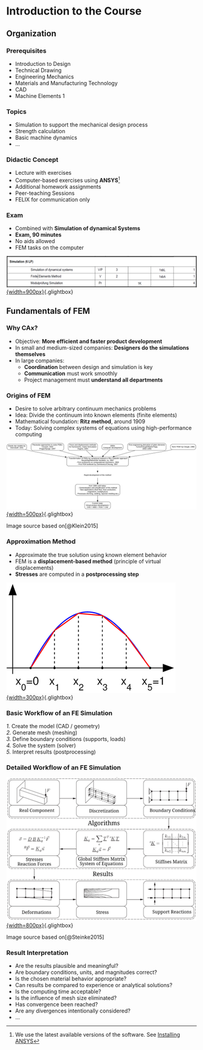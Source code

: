 # Introduction to the Course

## Organization

### Prerequisites

- Introduction to Design  
- Technical Drawing  
- Engineering Mechanics  
- Materials and Manufacturing Technology  
- CAD  
- Machine Elements 1  

### Topics

- Simulation to support the mechanical design process  
- Strength calculation  
- Basic machine dynamics  
- ...

### Didactic Concept

- Lecture with exercises  
- Computer-based exercises using **ANSYS**[^1]  
- Additional homework assignments
- Peer-teaching Sessions  
- FELIX for communication only

[^1]: We use the latest available versions of the software. See [Installing ANSYS](02_installation_erste_schritte.en.md)

### Exam

- Combined with **Simulation of dynamical Systems**  
- **Exam, 90 minutes**  
- No aids allowed  
- FEM tasks on the computer  

[![SPO interface](media/01_einfuehrung/01_SPO.en.png){width=900px}](media/01_einfuehrung/01_SPO.en.png "Excerpt from examination regulations (SPO)"){.glightbox}

<!--
### Course Schedule

This overview shows the planned structure of the 15 lecture blocks. The content builds on each other and serves as general orientation.

**Block 1**: Organization, introduction, fundamentals  
**Block 2**: FEM basics, static linear analysis (cantilever under tension)  
**Block 3**: Static linear analysis (tensile test, mesh influence study)  
**Block 4**: Static linear analysis (cantilever under bending)  
**Block 5**: Static linear analysis (notch stress concentration factor)  
**Block 6**: Static linear analysis (combined bending line cases, load introduction issues)  
**Block 7**: Static linear analysis (combined bending line cases, load introduction issues)  
**Block 8**: Static linear analysis **tbd, welding, notch stress concept**  
**Block 9**: Static linear analysis **tbd, welding, notch stress concept**  
**Block 10**: Static linear analysis – using symmetry  
**Block 11**: Modal analysis (basics, degrees of freedom, natural frequencies)  
**Block 12**: Modal analysis (variation of support conditions, material combinations)  
**Block 13**: **tbd CFD in Discovery/FLUENT??**  
**Block 14**: **tbd CFD in Discovery/FLUENT??**  
**Block 15**: **Review, open questions, exam preparation**
-->

## Fundamentals of FEM

### Why CAx?

- Objective: **More efficient and faster product development**
- In small and medium-sized companies: **Designers do the simulations themselves**
- In large companies:
    - **Coordination** between design and simulation is key
    - **Communication** must work smoothly
    - Project management must **understand all departments**

### Origins of FEM

- Desire to solve arbitrary continuum mechanics problems  
- Idea: Divide the continuum into known elements (finite elements)  
- Mathematical foundation: **Ritz method**, around 1909  
- Today: Solving complex systems of equations using high-performance computing  

[![Historical development of FEM](media/01_einfuehrung/01_fem_historie.en.svg){width=500px}](media/01_einfuehrung/01_fem_historie.en.svg "Historical development of FEM"){.glightbox}

<span class="bildquelle">Image source based on[@Klein2015]</span>

### Approximation Method

- Approximate the true solution using known element behavior  
- FEM is a **displacement-based method** (principle of virtual displacements)  
- **Stresses** are computed in a **postprocessing step**  

[![Example of approximation](media/01_einfuehrung/01_naeherung.png){width=300px}](media/01_einfuehrung/01_naeherung.png "Example of approximation"){.glightbox}

### Basic Workflow of an FE Simulation

*1.* Create the model (CAD / geometry)  
*2.* Generate mesh (meshing)  
*3.* Define boundary conditions (supports, loads)  
*4.* Solve the system (solver)  
*5.* Interpret results (postprocessing)

### Detailed Workflow of an FE Simulation

[![Detailed workflow of FEM](media/01_einfuehrung/01_Ablauf_FEM_detailliert.en.svg){width=800px}](media/01_einfuehrung/01_Ablauf_FEM_detailliert.en.svg "Detailed workflow of FEM"){.glightbox}

<span class="bildquelle">Image source based on[@Steinke2015]</span>

### Result Interpretation

- Are the results plausible and meaningful?  
- Are boundary conditions, units, and magnitudes correct?  
- Is the chosen material behavior appropriate?  
- Can results be compared to experience or analytical solutions?  
- Is the computing time acceptable?  
- Is the influence of mesh size eliminated?  
- Has convergence been reached?  
- Are any divergences intentionally considered?  
- ...
